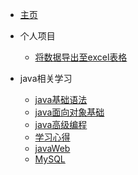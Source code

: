 <!-- _navbar.md -->

* [主页](README.md)
* 个人项目
    * [将数据导出至excel表格](PersonalProjects/EasyExcel/)  
 
* java相关学习
    * [java基础语法](java/javaSE/javapart1.md)
    * [java面向对象基础](java/javaSE/javapart2-OOP.md)
    * [java高级编程](java/javaSE/javapart3.md)
    * [学习心得](java/javaSE/myjavaSE.md)
    * [javaWeb](java/javaWeb/)
    * [MySQL](java/MySQL/)
